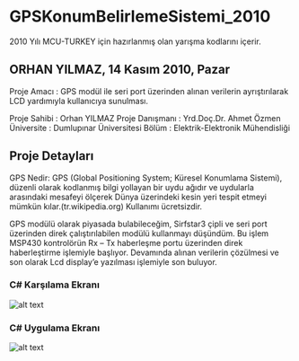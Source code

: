 # GPSKonumBelirlemeSistemi_2010
2010 Yılı MCU-TURKEY için hazırlanmış olan yarışma kodlarını içerir.

ORHAN YILMAZ, 14 Kasım 2010, Pazar
---
Proje Amacı       : GPS modül ile seri port üzerinden alınan verilerin ayrıştırılarak LCD yardımıyla kullanıcıya sunulması.

Proje Sahibi      : Orhan YILMAZ
Proje Danışmanı   : Yrd.Doç.Dr. Ahmet Özmen
Üniversite        : Dumlupınar Üniversitesi
Bölüm             : Elektrik-Elektronik Mühendisliği


Proje Detayları
---
GPS Nedir: GPS (Global Positioning System; Küresel Konumlama Sistemi), düzenli olarak kodlanmış bilgi yollayan bir uydu ağıdır ve uydularla arasındaki mesafeyi ölçerek Dünya üzerindeki kesin yeri tespit etmeyi mümkün kılar.(tr.wikipedia.org) Kullanımı ücretsizdir.

GPS modülü olarak piyasada bulabileceğim, Sirfstar3 çipli ve seri port üzerinden direk çalıştırılabilen modülü kullanmayı düşündüm.
Bu işlem MSP430 kontrolörün Rx – Tx haberleşme portu üzerinden direk haberleştirme işlemiyle başlıyor. Devamında alınan verilerin çözülmesi ve son olarak Lcd display’e yazılması işlemiyle son buluyor.

### C# Karşılama Ekranı
![alt text](https://www.mcu-turkey.com/wp-content/uploads/2010/11/DPU_GPS0.jpg "C# Karşılama Ekranı")

### C# Uygulama Ekranı
![alt text](https://www.mcu-turkey.com/wp-content/uploads/2010/11/DPU_GPS2.jpg "C# Uygulama Ekranı")
